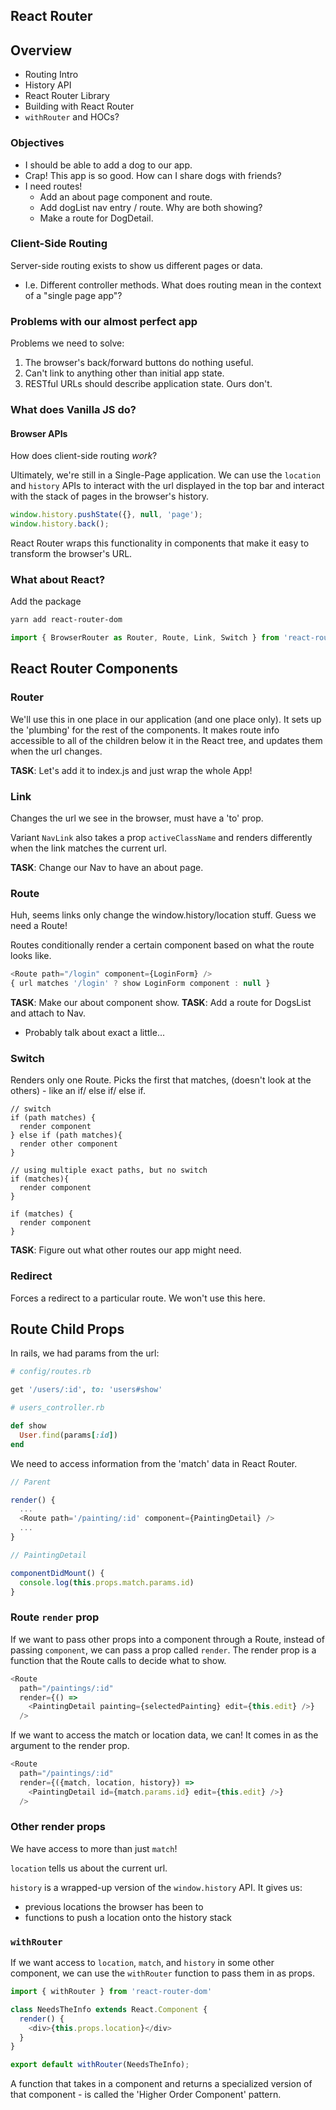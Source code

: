 ## React Router

## Overview

- Routing Intro
- History API
- React Router Library
- Building with React Router
- `withRouter` and HOCs?


### Objectives

* I should be able to add a dog to our app.
* Crap! This app is so good. How can I share dogs with friends?
* I need routes!
  * Add an about page component and route.
  * Add dogList nav entry / route. Why are both showing?
  * Make a route for DogDetail.

### Client-Side Routing

Server-side routing exists to show us different pages or data.
  * I.e. Different controller methods.
What does routing mean in the context of a "single page app"?



### Problems with our almost perfect app

Problems we need to solve:

1. The browser's back/forward buttons do nothing useful.
2. Can't link to anything other than initial app state.
3. RESTful URLs should describe application state. Ours don't.



### What does Vanilla JS do?

#### Browser APIs

How does client-side routing _work_?

Ultimately, we're still in a Single-Page application. We can use the `location` and `history` APIs to interact with the url displayed in the top bar and interact with the stack of pages in the browser's history.

```js
window.history.pushState({}, null, 'page');
window.history.back();
```

React Router wraps this functionality in components that make it easy to transform the browser's URL.

### What about React?

Add the package
```sh
yarn add react-router-dom
```

```js
import { BrowserRouter as Router, Route, Link, Switch } from 'react-router-dom';
```


## React Router Components

### Router

We'll use this in one place in our application (and one place only). It sets up the 'plumbing' for the rest of the components. It makes route info accessible to all of the children below it in the React tree, and updates them when the url changes.

**TASK**: Let's add it to index.js and just wrap the whole App!

### Link

Changes the url we see in the browser, must have a 'to' prop.

Variant `NavLink` also takes a prop `activeClassName` and renders differently when the link matches the current url.

**TASK**: Change our Nav to have an about page.

### Route

Huh, seems links only change the window.history/location stuff.
Guess we need a Route!

Routes conditionally render a certain component based on what the route looks like.

```js
<Route path="/login" component={LoginForm} />
{ url matches '/login' ? show LoginForm component : null }
```

**TASK**: Make our about component show.
**TASK**: Add a route for DogsList and attach to Nav.
  * Probably talk about exact a little...

### Switch

Renders only one Route. Picks the first that matches, (doesn't look at the others) - like an if/ else if/ else if.

```
// switch
if (path matches) {
  render component
} else if (path matches){
  render other component
}

// using multiple exact paths, but no switch
if (matches){
  render component
}

if (matches) {
  render component
}

```

**TASK**: Figure out what other routes our app might need.


### Redirect
Forces a redirect to a particular route. We won't use this here.

## Route Child Props

In rails, we had params from the url:

```ruby
# config/routes.rb

get '/users/:id', to: 'users#show'

# users_controller.rb

def show
  User.find(params[:id])
end
```

We need to access information from the 'match' data in React Router.

```js
// Parent

render() {
  ...
  <Route path='/painting/:id' component={PaintingDetail} />
  ...
}

// PaintingDetail

componentDidMount() {
  console.log(this.props.match.params.id)
}
```

### Route `render` prop

If we want to pass other props into a component through a Route, instead of passing `component`, we can pass a prop called `render`. The render prop is a function that the Route calls to decide what to show.

```js
<Route
  path="/paintings/:id"
  render={() =>
    <PaintingDetail painting={selectedPainting} edit={this.edit} />}
  />
```

If we want to access the match or location data, we can! It comes in as the argument to the render prop.


```js
<Route
  path="/paintings/:id"
  render={({match, location, history}) =>
    <PaintingDetail id={match.params.id} edit={this.edit} />}
  />
```

### Other render props

We have access to more than just `match`!

`location` tells us about the current url.

`history` is a wrapped-up version of the `window.history` API. It gives us:
- previous locations the browser has been to
- functions to push a location onto the history stack

### `withRouter`

If we want access to `location`, `match`, and `history` in some other component, we can use the `withRouter` function to pass them in as props.

```js
import { withRouter } from 'react-router-dom'

class NeedsTheInfo extends React.Component {
  render() {
    <div>{this.props.location}</div>
  }
}

export default withRouter(NeedsTheInfo);
```

A function that takes in a component and returns a specialized version of that component - is called the 'Higher Order Component' pattern.

